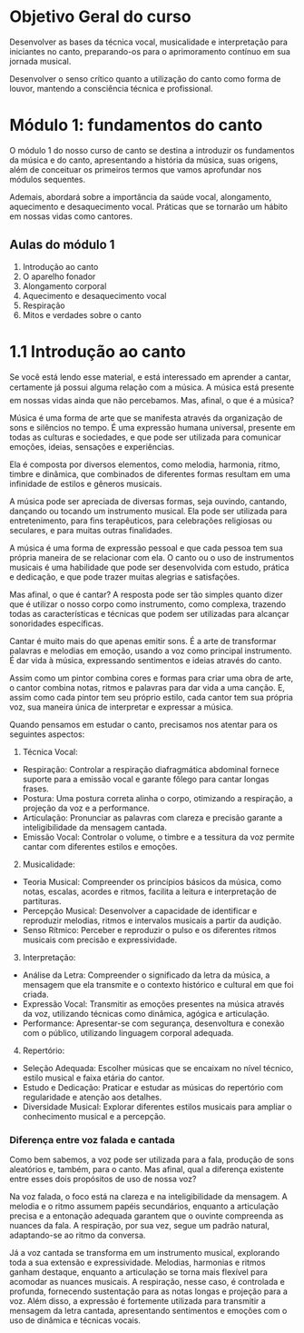 # Objetivo Geral do curso

 Desenvolver as bases da técnica vocal, musicalidade e interpretação para iniciantes no canto, preparando-os para o aprimoramento contínuo em sua jornada musical.

 Desenvolver o senso crítico quanto a utilização do canto como forma de louvor, mantendo a consciência técnica e profissional.

# Módulo 1: fundamentos do canto

 O módulo 1 do nosso curso de canto se destina a introduzir os fundamentos da música e do canto, apresentando a história da música, suas origens, além de conceituar os primeiros termos que vamos aprofundar nos módulos sequentes.

 Ademais, abordará  sobre a importância da saúde vocal, alongamento, aquecimento e desaquecimento vocal. Práticas que se tornarão um hábito em nossas vidas como cantores.

## Aulas do módulo 1

1. Introdução ao canto
2. O aparelho fonador
3. Alongamento corporal
4. Aquecimento e desaquecimento vocal
5. Respiração
6. Mitos e verdades sobre o canto

# 1.1  Introdução ao canto

 Se você está lendo esse material, e está interessado em aprender a cantar, certamente já possui alguma relação com a música. A música está presente em nossas vidas ainda que não percebamos. Mas, afinal, o que é a música?

 Música é uma forma de arte que se manifesta através da organização de sons e silêncios no tempo. É uma expressão humana universal, presente em todas as culturas e sociedades, e que pode ser utilizada para comunicar emoções, ideias, sensações e experiências.

 Ela é composta por diversos elementos, como melodia, harmonia, ritmo, timbre e dinâmica, que combinados de diferentes formas resultam em uma infinidade de estilos e gêneros musicais.

 A música pode ser apreciada de diversas formas, seja ouvindo, cantando, dançando ou tocando um instrumento musical. Ela pode ser utilizada para entretenimento, para fins terapêuticos, para celebrações religiosas ou seculares, e para muitas outras finalidades.

 A música é uma forma de expressão pessoal e que cada pessoa tem sua própria maneira de se relacionar com ela. O canto ou o uso de instrumentos musicais é uma habilidade que pode ser desenvolvida com estudo, prática e dedicação, e que pode trazer muitas alegrias e satisfações.

 Mas afinal, o que é cantar? A resposta pode ser tão simples quanto dizer que é utilizar o nosso corpo como instrumento, como complexa, trazendo todas as características e técnicas que podem ser utilizadas para alcançar sonoridades específicas.

 Cantar é muito mais do que apenas emitir sons. É a arte de transformar palavras e melodias em emoção, usando a voz como principal instrumento. É dar vida à música, expressando sentimentos e ideias através do canto.

 Assim como um pintor combina cores e formas para criar uma obra de arte, o cantor combina notas, ritmos e palavras para dar vida a uma canção. E, assim como cada pintor tem seu próprio estilo, cada cantor tem sua própria voz, sua maneira única de interpretar e expressar a música.

 Quando pensamos em estudar o canto, precisamos nos atentar para os seguintes aspectos:

1. Técnica Vocal:

- Respiração: Controlar a respiração diafragmática abdominal fornece suporte para a emissão vocal e garante fôlego para cantar longas frases.
- Postura: Uma postura correta alinha o corpo, otimizando a respiração, a projeção da voz e a performance.
- Articulação: Pronunciar as palavras com clareza e precisão garante a inteligibilidade da mensagem cantada.
- Emissão Vocal: Controlar o volume, o timbre e a tessitura da voz permite cantar com diferentes estilos e emoções.

2. Musicalidade:

- Teoria Musical: Compreender os princípios básicos da música, como notas, escalas, acordes e ritmos, facilita a leitura e interpretação de partituras.
- Percepção Musical: Desenvolver a capacidade de identificar e reproduzir melodias, ritmos e intervalos musicais a partir da audição.
- Senso Rítmico: Perceber e reproduzir o pulso e os diferentes ritmos musicais com precisão e expressividade.

3. Interpretação:

- Análise da Letra: Compreender o significado da letra da música, a mensagem que ela transmite e o contexto histórico e cultural em que foi criada.
- Expressão Vocal: Transmitir as emoções presentes na música através da voz, utilizando técnicas como dinâmica, agógica e articulação.
- Performance: Apresentar-se com segurança, desenvoltura e conexão com o público, utilizando linguagem corporal adequada.

4. Repertório:

- Seleção Adequada: Escolher músicas que se encaixam no nível técnico, estilo musical e faixa etária do cantor.
- Estudo e Dedicação: Praticar e estudar as músicas do repertório com regularidade e atenção aos detalhes.
- Diversidade Musical: Explorar diferentes estilos musicais para ampliar o conhecimento musical e a percepção.

### Diferença entre voz falada e cantada

 Como bem sabemos, a voz pode ser utilizada para a fala, produção de sons aleatórios e, também, para o canto. Mas afinal, qual a diferença existente entre esses dois propósitos de uso de nossa voz?

 Na voz falada, o foco está na clareza e na inteligibilidade da mensagem. A melodia e o ritmo assumem papéis secundários, enquanto a articulação precisa e a entonação adequada garantem que o ouvinte compreenda as nuances da fala. A respiração, por sua vez, segue um padrão natural, adaptando-se ao ritmo da conversa.

 Já a voz cantada se transforma em um instrumento musical, explorando toda a sua extensão e expressividade. Melodias, harmonias e ritmos ganham destaque, enquanto a articulação se torna mais flexível para acomodar as nuances musicais. A respiração, nesse caso, é controlada e profunda, fornecendo sustentação para as notas longas e projeção para a voz. Além disso, a expressão é fortemente utilizada para transmitir a mensagem da letra cantada, apresentando sentimentos e emoções com o uso de dinâmica e técnicas vocais.

